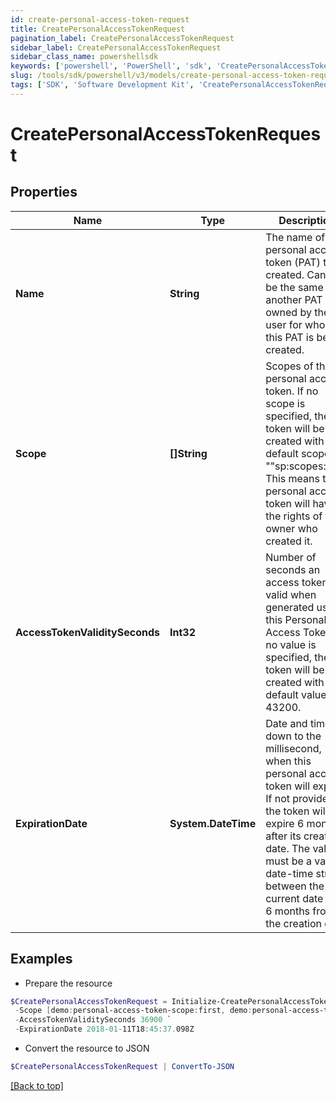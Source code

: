 ```yaml
---
id: create-personal-access-token-request
title: CreatePersonalAccessTokenRequest
pagination_label: CreatePersonalAccessTokenRequest
sidebar_label: CreatePersonalAccessTokenRequest
sidebar_class_name: powershellsdk
keywords: ['powershell', 'PowerShell', 'sdk', 'CreatePersonalAccessTokenRequest', 'CreatePersonalAccessTokenRequest'] 
slug: /tools/sdk/powershell/v3/models/create-personal-access-token-request
tags: ['SDK', 'Software Development Kit', 'CreatePersonalAccessTokenRequest', 'CreatePersonalAccessTokenRequest']
---
```



# CreatePersonalAccessTokenRequest

## Properties

Name | Type | Description | Notes
------------ | ------------- | ------------- | -------------
**Name** | **String** | The name of the personal access token (PAT) to be created. Cannot be the same as another PAT owned by the user for whom this PAT is being created. | [required]
**Scope** | **[]String** | Scopes of the personal  access token. If no scope is specified, the token will be created with the default scope ""sp:scopes:all"". This means the personal access token will have all the rights of the owner who created it. | [optional] 
**AccessTokenValiditySeconds** | **Int32** | Number of seconds an access token is valid when generated using this Personal Access Token. If no value is specified, the token will be created with the default value of 43200. | [optional] 
**ExpirationDate** | **System.DateTime** | Date and time, down to the millisecond, when this personal access token will expire. If not provided, the token will expire 6 months after its creation date. The value must be a valid date-time string between the current date and 6 months from the creation date. | [optional] 

## Examples

- Prepare the resource
```powershell
$CreatePersonalAccessTokenRequest = Initialize-CreatePersonalAccessTokenRequest  -Name NodeJS Integration `
 -Scope [demo:personal-access-token-scope:first, demo:personal-access-token-scope:second] `
 -AccessTokenValiditySeconds 36900 `
 -ExpirationDate 2018-01-11T18:45:37.098Z
```

- Convert the resource to JSON
```powershell
$CreatePersonalAccessTokenRequest | ConvertTo-JSON
```


[[Back to top]](#) 

